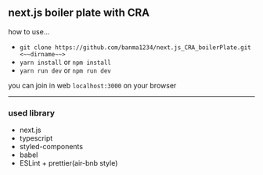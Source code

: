 ## next.js boiler plate with CRA
how to use...

* `git clone https://github.com/banma1234/next.js_CRA_boilerPlate.git <~~dirname~~>`
* `yarn install` or `npm install`
* `yarn run dev` or `npm run dev`

you can join in web `localhost:3000` on your browser

***

### used library
* next.js
* typescript
* styled-components
* babel
* ESLint + prettier(air-bnb style)
